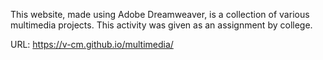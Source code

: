 This website, made using Adobe Dreamweaver, is a collection of various multimedia projects. 
This activity was given as an assignment by college.

URL: https://v-cm.github.io/multimedia/
